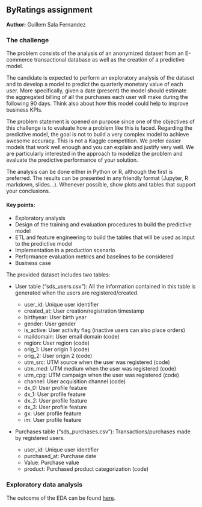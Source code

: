 ## ByRatings assignment
**Author:** Guillem Sala Fernandez
### The challenge
The problem consists of the analysis of an anonymized dataset from an E-commerce transactional database as well as the creation of a predictive model.

The candidate is expected to perform an exploratory analysis of the dataset and to develop a model to predict the quarterly monetary value of each user. More specifically, given a date (present) the model should estimate the aggregated billing of all the purchases each user will make during the following 90 days. Think also about how this model could help to improve business KPIs.

The problem statement is opened on purpose since one of the objectives of this challenge is to evaluate how a problem like this is faced. Regarding the predictive model, the goal is not to build a very complex model to achieve awesome accuracy. This is not a Kaggle competition. We prefer easier models that work well enough and you can explain and justify very well. We are particularly interested in the approach to modelize the problem and evaluate the predictive performance of your solution.

The analysis can be done either in Python or R, although the first is preferred. The results can be presented in any friendly format (Jupyter, R markdown, slides…). Whenever possible, show plots and tables that support your conclusions.

#### Key points:
- Exploratory analysis
- Design of the training and evaluation procedures to build the predictive model
- ETL and feature engineering to build the tables that will be used as input to the predictive model
- Implementation in a production scenario
- Performance evaluation metrics and baselines to be considered
- Business case

The provided dataset includes two tables:
- User table (“sds_users.csv”): All the information contained in this table is generated when the users are registered/created.
  - user_id: Unique user identifier
  - created_at: User creation/registration timestamp
  - birthyear: User birth year
  - gender: User gender
  - is_active: User activity flag (inactive users can also place orders)
  - maildomain: User email domain (code)
  - region: User region (code)
  - orig_1: User origin 1 (code)
  - orig_2: User origin 2 (code)
  - utm_src: UTM source when the user was registered (code)
  - utm_med: UTM medium when the user was registered (code)
  - utm_cpg: UTM campaign when the user was registered (code)
  - channel: User acquisition channel (code)
  - dx_0: User profile feature
  - dx_1: User profile feature
  - dx_2: User profile feature
  - dx_3: User profile feature
  - gx: User profile feature
  - im: User profile feature

- Purchases table (“sds_purchases.csv”): Transactions/purchases made by registered users.
  - user_id: Unique user identifier
  - purchased_at: Purchase date
  - Value: Purchase value
  - product: Purchased product categorization (code)

### Exploratory data analysis
The outcome of the EDA can be found [here](./notebooks/eda.ipynb). 